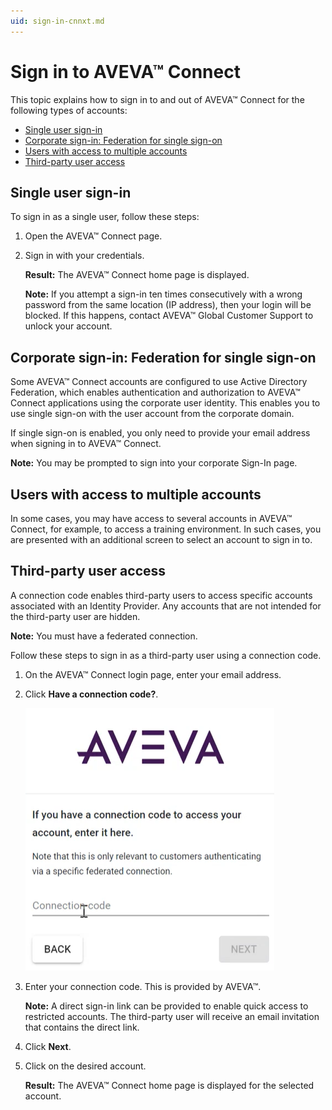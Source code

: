 ```yaml
---
uid: sign-in-cnnxt.md
---
```


# Sign in to AVEVA™ Connect

This topic explains how to sign in to and out of AVEVA™ Connect for the following types of accounts:

* [Single user sign-in](#single-user-sign-in)
* [Corporate sign-in: Federation for single sign-on](#corporate-sign-in:-federation-for-single-sign-on)
* [Users with access to multiple accounts](#users-with-access-to-multiple-accounts)
* [Third-party user access](third-party-user-access)

## Single user sign-in

To sign in as a single user, follow these steps:

1.	Open the AVEVA™ Connect page. 

1.	Sign in with your credentials. 
    
    **Result:** The AVEVA™ Connect home page is displayed.

    **Note:** If you attempt a sign-in ten times consecutively with a wrong password from the same location (IP address), then your login will be blocked. If this happens, contact AVEVA™ Global Customer Support to unlock your account.

<!--Be sure to link sign-in subtopics to the "Launch a service" topic.-->

## Corporate sign-in: Federation for single sign-on

Some AVEVA™ Connect accounts are configured to use Active Directory Federation, which enables authentication and authorization to AVEVA™ Connect applications using the corporate user identity. This enables you to use single sign-on with the user account from the corporate domain.

If single sign-on is enabled, you only need to provide your email address when signing in to AVEVA™ Connect. 

**Note:** You may be prompted to sign into your corporate Sign-In page.

## Users with access to multiple accounts

In some cases, you may have access to several accounts in AVEVA™ Connect, for example, to access a training environment. In such cases, you are presented with an additional screen to select an account to sign in to.

## Third-party user access

A connection code enables third-party users to access specific accounts associated with an Identity Provider. Any accounts that are not intended for the third-party user are hidden.

**Note:** You must have a federated connection.

Follow these steps to sign in as a third-party user using a connection code.

1.	On the AVEVA™ Connect login page, enter your email address.

1.	Click **Have a connection code?**.

    ![Connection code screen](images/cnnxtn-code-3rd-party.png)

1.	Enter your connection code. This is provided by AVEVA™.
 
    **Note:** A direct sign-in link can be provided to enable quick access to restricted accounts. The third-party user will receive an email invitation that contains the direct link.

1.	Click **Next**.

1.	Click on the desired account.

    **Result:** The AVEVA™ Connect home page is displayed for the selected account.
